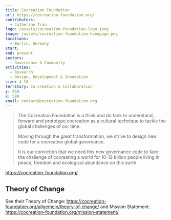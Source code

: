 ```yaml
---
title: Cocreation Foundation
url: https://cocreation-foundation.org/
contributors:
  - Catherine Tran
logo: /assets/cocreation-foundation-logo.jpeg
image: /assets/cocreation-foundation-homepage.png
locations:
  - Berlin, Germany
start: 
end: present
sectors:
  - Governance & Community
activities:
  - Research
  - Design, Development & Innovation
size: 4-10
territory: Co-creation & Collaboration
y: 458
x: 589
email: contact@cocreation-foundation.org
---
```

> The Cocreation Foundation is a think and do tank to understand, forward and prototype cocreation as a cultural technique to tackle the global challenges of our time.
> 
> Moving through the great transformation, we strive to design new code for a cocreative global governance.
> 
> It is our conviction that we need this new governance code to face the challenge of cocreating a world for 10-12 billion people living in peace, freedom and ecological abundance on this earth.

https://cocreation-foundation.org/ 

## Theory of Change

See their Theory of Change: https://cocreation-foundation.org/allgemein/theory-of-change/ and Mission Statement: https://cocreation-foundation.org/mission-statement/ 

